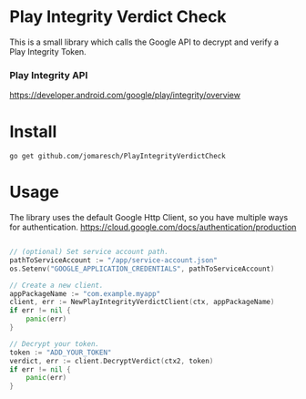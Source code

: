 # Play Integrity Verdict Check

This is a small library which calls the Google API to decrypt and verify a Play Integrity Token.

### Play Integrity API 
https://developer.android.com/google/play/integrity/overview

# Install

```
go get github.com/jomaresch/PlayIntegrityVerdictCheck
```

# Usage

The library uses the default Google Http Client, so you have multiple ways for authentication.
https://cloud.google.com/docs/authentication/production

```go

// (optional) Set service account path.
pathToServiceAccount := "/app/service-account.json"
os.Setenv("GOOGLE_APPLICATION_CREDENTIALS", pathToServiceAccount)

// Create a new client.
appPackageName := "com.example.myapp"
client, err := NewPlayIntegrityVerdictClient(ctx, appPackageName)
if err != nil {
    panic(err)
}

// Decrypt your token. 
token := "ADD_YOUR_TOKEN"
verdict, err := client.DecryptVerdict(ctx2, token)
if err != nil {
    panic(err)
}
```
